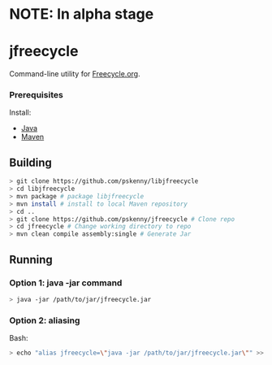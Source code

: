 # NOTE: In alpha stage

# jfreecycle

Command-line utility for [Freecycle.org](https://www.freecycle.org/).

### Prerequisites

Install:
- [Java](https://openjdk.java.net/install/)
- [Maven](https://maven.apache.org/download.cgi)

## Building

```bash
> git clone https://github.com/pskenny/libjfreecycle
> cd libjfreecycle
> mvn package # package libjfreecycle
> mvn install # install to local Maven repository
> cd ..
> git clone https://github.com/pskenny/jfreecycle # Clone repo
> cd jfreecycle # Change working directory to repo
> mvn clean compile assembly:single # Generate Jar
```

## Running

### Option 1: java -jar command

```bash
> java -jar /path/to/jar/jfreecycle.jar
```

### Option 2: aliasing

Bash:

```bash
> echo "alias jfreecycle=\"java -jar /path/to/jar/jfreecycle.jar\"" >> ~/.bashrc
```
